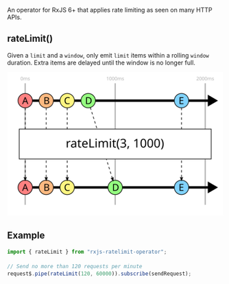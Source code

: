An operator for RxJS 6+ that applies rate limiting as seen on many HTTP APIs.

## rateLimit()

Given a `limit` and a `window`, only emit `limit` items within a rolling `window` duration. Extra items are delayed until the window is no longer full.

![rateLimit marble diagram](diagram.svg)

## Example

```ts
import { rateLimit } from "rxjs-ratelimit-operator";

// Send no more than 120 requests per minute
request$.pipe(rateLimit(120, 60000)).subscribe(sendRequest);
```
